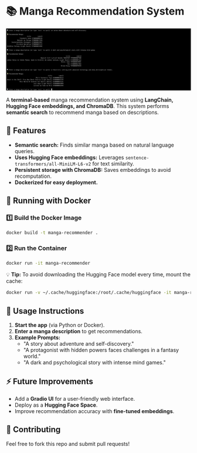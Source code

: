# 📚 Manga Recommendation System

![Alt text](screen.png) 

A **terminal-based** manga recommendation system using **LangChain, Hugging Face embeddings, and ChromaDB**. This system performs **semantic search** to recommend manga based on descriptions.

## 🚀 Features
- **Semantic search:** Finds similar manga based on natural language queries.
- **Uses Hugging Face embeddings:** Leverages `sentence-transformers/all-MiniLM-L6-v2` for text similarity.
- **Persistent storage with ChromaDB:** Saves embeddings to avoid recomputation.
- **Dockerized for easy deployment.**


## 🐳 Running with Docker
### **1️⃣ Build the Docker Image**
```sh
docker build -t manga-recommender .
```

### **2️⃣ Run the Container**
```sh
docker run -it manga-recommender
```

💡 **Tip:** To avoid downloading the Hugging Face model every time, mount the cache:
```sh
docker run -v ~/.cache/huggingface:/root/.cache/huggingface -it manga-recommender
```

## 📝 Usage Instructions
1. **Start the app** (via Python or Docker).
2. **Enter a manga description** to get recommendations.
3. **Example Prompts:**
   - "A story about adventure and self-discovery."
   - "A protagonist with hidden powers faces challenges in a fantasy world."
   - "A dark and psychological story with intense mind games."



## ⚡ Future Improvements
- Add a **Gradio UI** for a user-friendly web interface.
- Deploy as a **Hugging Face Space**.
- Improve recommendation accuracy with **fine-tuned embeddings**.

## 🤝 Contributing
Feel free to fork this repo and submit pull requests!



